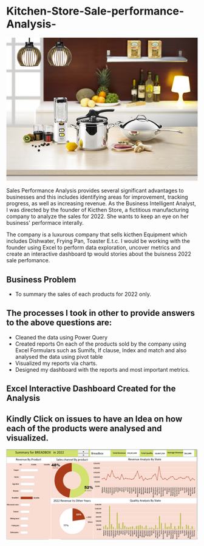 # Kitchen-Store-Sale-performance-Analysis-

![](KitchenProject/Kiii.jpg)

Sales Performance Analysis provides several significant advantages to businesses and this includes identifying areas for improvement, tracking progress, as well as increasing revenue. As the Business Intelligent Analyst, I was directed by the founder of Kicthen Store, a fictitious manufacturing company to analyze the sales for 2022. She wants to keep an eye on her business' performace interally.

The company is a luxurous company that sells kicthen Equipment which includes Dishwater, Frying Pan, Toaster E.t.c.
I would be working with the founder using Excel to perform data exploration, uncover metrics and create an interactive dashboard tp would stories about the buisness 2022 sale perfomance.

## Business Problem

* To summary the sales of each products for 2022 only.

## The processes I took in other to provide answers to the above questions are:
* Cleaned the data using Power Query
* Created reports On each of the products sold by the company using Excel Formulars such as Sumifs, If clause, Index and match  and also analysed the data using pivot table 
* Visualized my reports via charts.
* Designed my dashboard with the reports and most important metrics.

## Excel Interactive Dashboard Created for the Analysis

## Kindly Click on issues to have an Idea on how each of the products  were analysed and visualized.

![](KitchenProject/Kitchendas.PNG)






